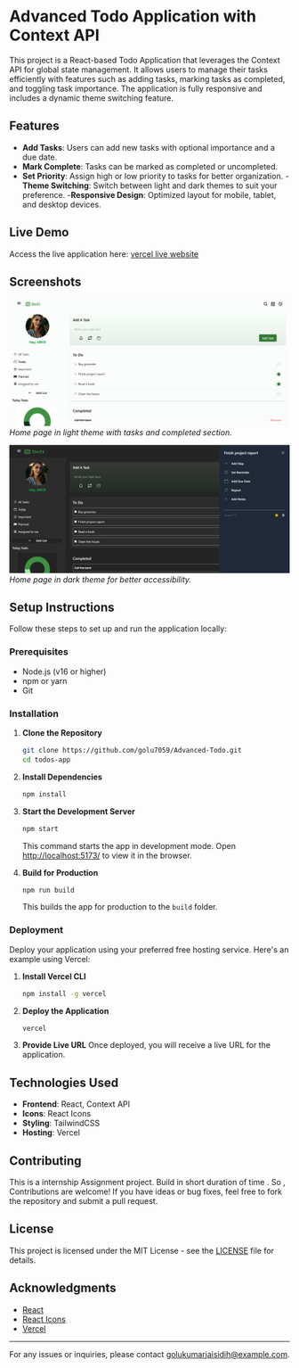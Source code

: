 # Advanced Todo Application with Context API

This project is a React-based Todo Application that leverages the Context API for global state management. It allows users to manage their tasks efficiently with features such as adding tasks, marking tasks as completed, and toggling task importance. The application is fully responsive and includes a dynamic theme switching feature.

## Features

- **Add Tasks**: Users can add new tasks with optional importance and a due date.
- **Mark Complete**: Tasks can be marked as completed or uncompleted.
- **Set Priority**: Assign high or low priority to tasks for better organization.
-**Theme Switching**: Switch between light and dark themes to suit your preference.
-**Responsive Design**: Optimized layout for mobile, tablet, and desktop devices.

## Live Demo

Access the live application here: [vercel live website](https://internshalaassignment4-4e7f0qlsy-samiths-projects-7af474ec.vercel.app)

## Screenshots

![lightpagewithsidebar.png](public/lightpagewithsidebar.png)
*Home page in light theme with tasks and completed section.*

![darkmodewithtaskbarandsidepanel](public/darkmodewithtaskbarandsidepanel.png)
*Home page in dark theme for better accessibility.*

## Setup Instructions

Follow these steps to set up and run the application locally:

### Prerequisites

- Node.js (v16 or higher)
- npm or yarn
- Git

### Installation

1. **Clone the Repository**
   ```bash
   git clone https://github.com/golu7059/Advanced-Todo.git
   cd todos-app
   ```

2. **Install Dependencies**
   ```bash
   npm install
   ```

3. **Start the Development Server**
   ```bash
   npm start
   ```
   This command starts the app in development mode. Open [http://localhost:5173/](http://localhost:5173/) to view it in the browser.

4. **Build for Production**
   ```bash
   npm run build
   ```
   This builds the app for production to the `build` folder.

### Deployment

Deploy your application using your preferred free hosting service. Here's an example using Vercel:

1. **Install Vercel CLI**
   ```bash
   npm install -g vercel
   ```

2. **Deploy the Application**
   ```bash
   vercel
   ```

3. **Provide Live URL**
   Once deployed, you will receive a live URL for the application.

## Technologies Used

- **Frontend**: React, Context API
- **Icons**: React Icons
- **Styling**: TailwindCSS
- **Hosting**: Vercel

## Contributing

This is a internship Assignment project. Build in short duration of time . So , Contributions are welcome! If you have ideas or bug fixes, feel free to fork the repository and submit a pull request.

## License

This project is licensed under the MIT License - see the [LICENSE](LICENSE) file for details.

## Acknowledgments

- [React](https://reactjs.org/)
- [React Icons](https://react-icons.github.io/react-icons/)
- [Vercel](https://vercel.com/)

---

For any issues or inquiries, please contact [golukumarjaisidih@example.com](mailto:your-email@example.com).

